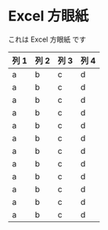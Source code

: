 # Excel 方眼紙

これは Excel 方眼紙 です

| 列 1 | 列 2 | 列 3 | 列 4 |
| ---- | ---- | ---- | ---- |
| a    | b    | c    | d    |
| a    | b    | c    | d    |
| a    | b    | c    | d    |
| a    | b    | c    | d    |
| a    | b    | c    | d    |
| a    | b    | c    | d    |
| a    | b    | c    | d    |
| a    | b    | c    | d    |
| a    | b    | c    | d    |
| a    | b    | c    | d    |
| a    | b    | c    | d    |
| a    | b    | c    | d    |
